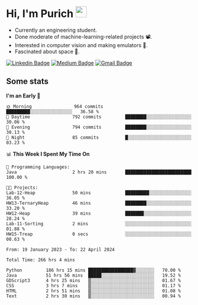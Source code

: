 <h1 align="left">Hi, I'm Purich
<img src="https://media.giphy.com/media/hvRJCLFzcasrR4ia7z/giphy.gif" width="30px"/></h1>

* Currently an engineering student.
* Done moderate of machine-learning-related projects :film_projector:.
* Interested in computer vision and making emulators :space_invader:.
* Fascinated about space :milky_way:.

[![Linkedin Badge](https://img.shields.io/badge/-Purich-blue?style=flat-square&logo=Linkedin&logoColor=white&link=https://www.linkedin.com/in/purich-siritip-16b3b3255/)](https://www.linkedin.com/in/purich-siritip-16b3b3255) [![Medium Badge](https://img.shields.io/badge/-@purich-gray?style=flat-square&labelColor=000000&logo=Medium&link=https://medium.com/@phuritsiritip)](https://medium.com/@phuritsiritip)
[![Gmail Badge](https://img.shields.io/badge/-mark.phurit@gmail.com-c14438?style=flat-square&logo=Gmail&logoColor=white&link=mailto:mark.phurit@gmail.com)](mailto:mark.phurit@gmail.com)

## Some stats

  
  <!--START_SECTION:waka-->
**I'm an Early 🐤** 

```text
🌞 Morning                964 commits         █████████░░░░░░░░░░░░░░░░   36.58 % 
🌆 Daytime                792 commits         ████████░░░░░░░░░░░░░░░░░   30.06 % 
🌃 Evening                794 commits         ████████░░░░░░░░░░░░░░░░░   30.13 % 
🌙 Night                  85 commits          █░░░░░░░░░░░░░░░░░░░░░░░░   03.23 % 
```


📊 **This Week I Spent My Time On** 

```text
💬 Programming Languages: 
Java                     2 hrs 20 mins       █████████████████████████   100.00 % 

🐱‍💻 Projects: 
Lab-12-Heap              50 mins             █████████░░░░░░░░░░░░░░░░   36.05 % 
HW13-TernaryHeap         46 mins             ████████░░░░░░░░░░░░░░░░░   33.20 % 
HW12-Heap                39 mins             ███████░░░░░░░░░░░░░░░░░░   28.24 % 
Lab-11-Sorting           2 mins              ░░░░░░░░░░░░░░░░░░░░░░░░░   01.88 % 
HW15-Treap               0 secs              ░░░░░░░░░░░░░░░░░░░░░░░░░   00.63 % 
```


<!--END_SECTION:waka-->

  <!--START_SECTION:waka-simple-->

```text
From: 19 January 2023 - To: 22 April 2024

Total Time: 266 hrs 4 mins

Python         186 hrs 15 mins █████████████████▓░░░░░░░   70.00 %
Java           51 hrs 56 mins  █████░░░░░░░░░░░░░░░░░░░░   19.52 %
GDScript3      4 hrs 25 mins   ▒░░░░░░░░░░░░░░░░░░░░░░░░   01.67 %
CSS            3 hrs 7 mins    ▒░░░░░░░░░░░░░░░░░░░░░░░░   01.17 %
HTML           2 hrs 51 mins   ▒░░░░░░░░░░░░░░░░░░░░░░░░   01.08 %
Text           2 hrs 30 mins   ▒░░░░░░░░░░░░░░░░░░░░░░░░   00.94 %
```

<!--END_SECTION:waka-simple-->

  <!--![Anurag's GitHub stats](https://github-readme-stats.vercel.app/api?username=vikimark&show_icons=true&theme=gruvbox_light)-->
  
<!--
**vikimark/vikimark** is a ✨ _special_ ✨ repository because its `README.md` (this file) appears on your GitHub profile.

Here are some ideas to get you started:

- 🔭 I’m currently working on ...
- 🌱 I’m currently learning ...
- 👯 I’m looking to collaborate on ...
- 🤔 I’m looking for help with ...
- 💬 Ask me about ...
- 📫 How to reach me: ...
- 😄 Pronouns: ...
- ⚡ Fun fact: ...
-->
